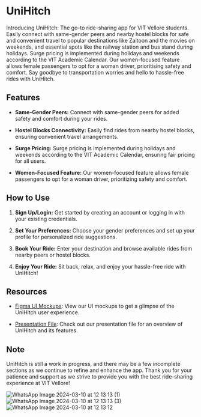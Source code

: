 # UniHitch

Introducing UniHitch: The go-to ride-sharing app for VIT Vellore students. Easily connect with same-gender peers and nearby hostel blocks for safe and convenient travel to popular destinations like Zaitoon and the movies on weekends, and essential spots like the railway station and bus stand during holidays. Surge pricing is implemented during holidays and weekends according to the VIT Academic Calendar. Our women-focused feature allows female passengers to opt for a woman driver, prioritising safety and comfort. Say goodbye to transportation worries and hello to hassle-free rides with UniHitch.

## Features

- **Same-Gender Peers:** Connect with same-gender peers for added safety and comfort during your rides.
  
- **Hostel Blocks Connectivity:** Easily find rides from nearby hostel blocks, ensuring convenient travel arrangements.

- **Surge Pricing:** Surge pricing is implemented during holidays and weekends according to the VIT Academic Calendar, ensuring fair pricing for all users.

- **Women-Focused Feature:** Our women-focused feature allows female passengers to opt for a woman driver, prioritizing safety and comfort.

## How to Use

1. **Sign Up/Login:** Get started by creating an account or logging in with your existing credentials.

2. **Set Your Preferences:** Choose your gender preferences and set up your profile for personalized ride suggestions.

3. **Book Your Ride:** Enter your destination and browse available rides from nearby peers or hostel blocks.

4. **Enjoy Your Ride:** Sit back, relax, and enjoy your hassle-free ride with UniHitch!

## Resources

- [Figma UI Mockups](https://www.figma.com/file/z47VcDcndzEU2JrgpBIXM5/Rideshare---Ride-Mobile--App-UI-kit-(Community)?type=design&node-id=15%3A284&mode=design&t=Iu1x6bVzJ7mXzchi-1): View our UI mockups to get a glimpse of the UniHitch user experience.

- [Presentation File](https://prezi.com/view/pmelUfwEl2qrzzFYIvFi/): Check out our presentation file for an overview of UniHitch and its features.

## Note

UniHitch is still a work in progress, and there may be a few incomplete sections as we continue to refine and enhance the app. Thank you for your patience and support as we strive to provide you with the best ride-sharing experience at VIT Vellore!

![WhatsApp Image 2024-03-10 at 12 13 13 (1)](https://github.com/LakshBharani/Women_Techies-Project/assets/134390548/d3bcfbd7-995d-4d87-a6f3-45025a84504d)
![WhatsApp Image 2024-03-10 at 12 13 13 (3)](https://github.com/LakshBharani/Women_Techies-Project/assets/134390548/f1a99b3b-c95b-467d-9f55-99e2b533256b)
![WhatsApp Image 2024-03-10 at 12 13 12](https://github.com/LakshBharani/Women_Techies-Project/assets/134390548/1dc6ce8b-bf7b-4636-b6c3-f3d26cb197e6)
